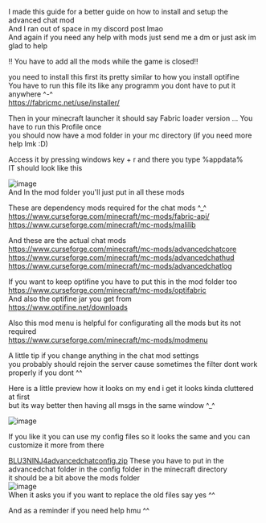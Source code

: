 I made this guide for a better guide on how to install and setup the advanced chat mod  
And I ran out of space in my discord post lmao  
And again if you need any help with mods just send me a dm or just ask im glad to help  
        
:bangbang: You have to add all the mods while the game is closed:bangbang:      
        
you need to install this first its pretty similar to how you install optifine           
You have to run this file its like any programm you dont have to put it anywhere ^-^            
https://fabricmc.net/use/installer/     

Then in your minecraft launcher it should say Fabric loader version ... 
You have to run this Profile once       
you should now have a mod folder in your mc directory (if you need more help lmk :D)    

Access it by pressing windows key + r and there you type %appdata%      
IT should look like this        

![image](https://user-images.githubusercontent.com/57180882/199857995-3b71963d-450f-49b4-be5b-0a89420d8a35.png)         
And In the mod folder you'll just put in all these mods 

These are dependency mods required for the chat mods ^_^        
https://www.curseforge.com/minecraft/mc-mods/fabric-api/        
https://www.curseforge.com/minecraft/mc-mods/malilib    

And these are the actual chat mods      
https://www.curseforge.com/minecraft/mc-mods/advancedchatcore   
https://www.curseforge.com/minecraft/mc-mods/advancedchathud    
https://www.curseforge.com/minecraft/mc-mods/advancedchatlog    

If you want to keep optifine you have to put this in the mod folder too         
https://www.curseforge.com/minecraft/mc-mods/optifabric         
And also the optifine jar you get from          
https://www.optifine.net/downloads              

Also this mod menu is helpful for configurating all the mods but its not required       
https://www.curseforge.com/minecraft/mc-mods/modmenu    
        
A little tip if you change anything in the chat mod settings    
you probably should rejoin the server cause sometimes the filter dont work properly if you dont ^^      

Here is a little preview how it looks on my end i get it looks kinda cluttered at first         
but its way better then having all msgs in the same window ^_^          

![image](https://user-images.githubusercontent.com/57180882/199857293-5d932594-cbb6-4f88-810c-44ed7e47ed3f.png)         


If you like it you can use my config files so it looks the same and you can customize it more from there        

[BLU3NINJ4advancedchatconfig.zip](https://github.com/BLU3NINJ4/Advanced-Chat-setup-tutorial/files/9933796/BLU3NINJ4advancedchatconfig.zip)
These you have to put in the advancedchat folder in the config folder in the minecraft directory        
it should be a bit above the mods folder        
![image](https://user-images.githubusercontent.com/57180882/199858347-ec84d244-197a-4efd-852c-2e8401283de1.png)         
When it asks you if you want to replace the old files say yes ^^        
        
And as a reminder if you need help hmu ^^


